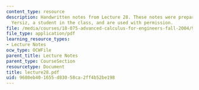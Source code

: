 ```yaml
---
content_type: resource
description: Handwritten notes from Lecture 28. These notes were prepared by Melike
  Yersiz, a student in the class, and are used with permission.
file: /media/courses/18-075-advanced-calculus-for-engineers-fall-2004/9680eb401655d83058ca2ff4b52be198_lecture28.pdf
file_type: application/pdf
learning_resource_types:
- Lecture Notes
ocw_type: OCWFile
parent_title: Lecture Notes
parent_type: CourseSection
resourcetype: Document
title: lecture28.pdf
uid: 9680eb40-1655-d830-58ca-2ff4b52be198
---
```

